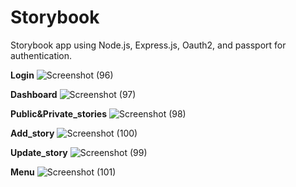 # Storybook
Storybook app using Node.js, Express.js, Oauth2, and passport for authentication.

**Login**
![Screenshot (96)](https://user-images.githubusercontent.com/51327821/157712387-14624237-1084-40bf-9b2e-25bc629263b1.png)


**Dashboard**
![Screenshot (97)](https://user-images.githubusercontent.com/51327821/157712488-3cfd49e5-4ac5-491e-9031-352873b3d442.png)


**Public&Private_stories**
![Screenshot (98)](https://user-images.githubusercontent.com/51327821/157712719-f27ca6fd-b50c-45b5-8199-a1b9f00b2a81.png)


**Add_story**
![Screenshot (100)](https://user-images.githubusercontent.com/51327821/157712845-c82c5e85-f41d-4163-942d-6889d1c6f57e.png)


**Update_story**
![Screenshot (99)](https://user-images.githubusercontent.com/51327821/157712966-8fda57ee-1dd6-455d-9b58-a026cf31573a.png)


**Menu**
![Screenshot (101)](https://user-images.githubusercontent.com/51327821/157713045-c8695b76-7ff9-4bf9-8065-c1494351607e.png)
